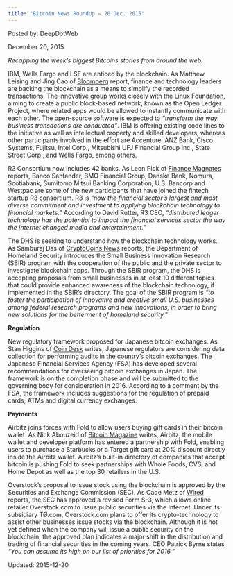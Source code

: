 ```yaml
---
title: "Bitcoin News Roundup – 20 Dec. 2015"
---
```


Posted by: DeepDotWeb 

<span>December 20, 2015</span>

<p><em>Recapping the week&#8217;s biggest Bitcoins stories from around the web. </em></p>
<p>IBM, Wells Fargo and LSE are enticed by the blockchain. As Matthew Leising and Jing Cao of <a href="http://www.bloomberg.com/news/articles/2015-12-17/blockchain-lures-ibm-wells-fargo-to-develop-">Bloomberg</a> report, finance and technology leaders are backing the blockchain as a means to simplify the recorded transactions. The innovative group works closely with the Linux Foundation, aiming to create a public block-based network, known as the Open Ledger Project, where related apps would be allowed to instantly communicate with each other. The open-source software is expected to <em>“transform the way business transactions are conducted”</em>. IBM is offering existing code lines to the initiative as well as intellectual property and skilled developers, whereas other participants involved in the effort are Accenture, ANZ Bank, Cisco Systems, Fujitsu, Intel Corp., Mitsubishi UFJ Financial Group Inc., State Street Corp., and Wells Fargo, among others.</p>
<p>R3 Consortium now includes 42 banks. As Leon Pick of <a href="http://www.financemagnates.com/cryptocurrency/innovation/r3-12-more-banks-join-blockchain-consortium-exchanges-and-funds-coming/">Finance Magnates</a> reports, Banco Santander, BMO Financial Group, Danske Bank, Nomura, Scotiabank, Sumitomo Mitsui Banking Corporation, U.S. Bancorp and Westpac are some of the new participants that have joined the fintech startup R3 consortium. R3 is <em>“</em><em>now the financial sector’s largest and most diverse commitment and investment to applying blockchain technology to financial markets.”</em> According to David Rutter, R3 CEO, <em>“distributed ledger technology has the potential to impact the financial services sector the way the Internet changed media and entertainment.”</em></p>
<p>The DHS is seeking to understand how the blockchain technology works. As Samburaj Das of <a href="https://www.cryptocoinsnews.com/department-of-homeland-security-wants-blockchain-applications/">CryptoCoins News</a> reports, the Department of Homeland Security introduces the Small Business Innovation Research (SBIR) program with the cooperation of the public and the private sector to investigate blockchain apps. Through the SBIR program, the DHS is accepting proposals from small businesses in at least 10 different topics that could provide enhanced awareness of the blockchain technology, if implemented in the SBIR’s directory. The goal of the SBIR program is <em>“</em><em>to foster the participation of innovative and creative small U.S. businesses among federal research programs and new innovations, in order to bring new solutions for the betterment of homeland security</em><em>.”</em></p>
<p><strong>Regulation</strong></p>
<p>New regulatory framework proposed for Japanese bitcoin exchanges. As Stan Higgins of <a href="http://www.coindesk.com/japanese-finance-regulators-mull-data-collection-audits-of-bitcoin-exchanges/">Coin Desk</a> writes, Japanese regulators are considering data collection for performing audits in the country’s bitcoin exchanges. The Japanese Financial Services Agency (FSA) has developed several recommendations for overseeing bitcoin exchanges in Japan. The framework is on the completion phase and will be submitted to the governing body for consideration in 2016. According to a comment by the FSA, the framework includes suggestions for the regulation of prepaid cards, ATMs and digital currency exchanges.</p>
<p><strong>Payments</strong></p>
<p>Airbitz joins forces with Fold to allow users buying gift cards in their bitcoin wallet. As Nick Abouzeid of <a href="https://bitcoinmagazine.com/articles/airbitz-partners-with-fold-allows-users-to-buy-gift-cards-inside-wallet-1450121665">Bitcoin Magazine</a> writes, Airbitz, the mobile wallet and developer platform has entered a partnership with Fold, enabling users to purchase a Starbucks or a Target gift card at 20% discount directly inside the Airbitz wallet. Airbitz’s built-in directory of companies that accept bitcoin is pushing Fold to seek partnerships with Whole Foods, CVS, and Home Depot as well as the top 30 retailers in the U.S.</p>
<p>Overstock’s proposal to issue stock using the blockchain is approved by the Securities and Exchange Commission (SEC). As Cade Metz of <a href="http://www.wired.com/2015/12/sec-approves-plan-to-issue-company-stock-via-the-bitcoin-blockchain/">Wired</a> reports, the SEC has approved a revised Form S-3, which allows online retailer Overstock.com to issue public securities via the Internet. Under its subsidiary TØ.com, Overstock.com plans to offer its crypto-technology to assist other businesses issue stocks via the blockchain. Although it is not yet defined when the company will issue a public security on the blockchain, the approved plan indicates a major shift in the distribution and trading of financial securities in the coming years. CEO Patrick Byrne states <em>“You can assume its high on our list of priorities for 2016.”</em></p>

Updated: 2015-12-20